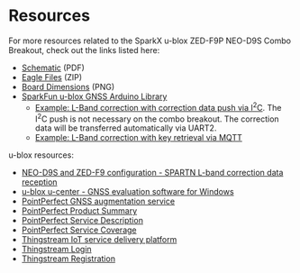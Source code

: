 # Resources

For more resources related to the SparkX u-blox ZED-F9P NEO-D9S Combo Breakout, check out the links listed here: 

* [Schematic](./board_files/Schematic.pdf) (PDF)
* [Eagle Files](./board_files/ZED-F9P_NEO-D9S_Combo_x02.zip) (ZIP)
* [Board Dimensions](./board_files/Dimensions.png) (PNG)
* [SparkFun u-blox GNSS Arduino Library](https://github.com/sparkfun/SparkFun_u-blox_GNSS_Arduino_Library)
    * [Example: L-Band correction with correction data push via I<sup>2</sup>C](https://github.com/sparkfun/SparkFun_u-blox_GNSS_Arduino_Library/tree/main/examples/ZED-F9P/Example19_LBand_Corrections_with_NEO-D9S). The I<sup>2</sup>C push is not necessary on the combo breakout. The correction data will be transferred automatically via UART2.
    * [Example: L-Band correction with key retrieval via MQTT](https://github.com/sparkfun/SparkFun_u-blox_GNSS_Arduino_Library/tree/main/examples/ZED-F9P/Example20_PMP_with_L-Band_Keys_via_MQTT)

u-blox resources: 

* [NEO-D9S and ZED-F9 configuration - SPARTN L-band correction data reception](https://www.u-blox.com/sites/default/files/documents/NEO-D9S_ZED-F9_Config_SPARTN_AppNote_UBX-22008160.pdf)
* [u-blox u-center - GNSS evaluation software for Windows](https://www.u-blox.com/en/product/u-center)
* [PointPerfect GNSS augmentation service](https://www.u-blox.com/en/product/pointperfect)
* [PointPerfect Product Summary](https://www.u-blox.com/sites/default/files/PointPerfect_ProductSummary_UBX-21024758.pdf)
* [PointPerfect Service Description](https://developer.thingstream.io/guides/location-services/pointperfect-service-description)
* [PointPerfect Service Coverage](https://developer.thingstream.io/guides/location-services/pointperfect-service-description#h.jv0o1vz2wkn3)
* [Thingstream IoT service delivery platform](https://www.u-blox.com/en/product/thingstream)
* [Thingstream Login](https://portal.thingstream.io/)
* [Thingstream Registration](https://portal.thingstream.io/register)
